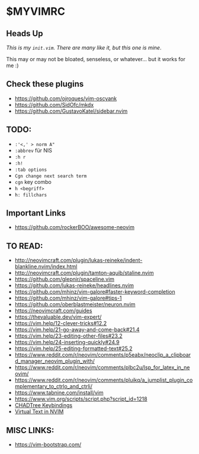 # $MYVIMRC

## Heads Up

*This is my `init.vim`. There are many like it, but this one is mine*.

This may or may not be bloated, senseless, or whatever... but it works for me :)

## Check these plugins

* <https://github.com/ojroques/vim-oscyank>
* <https://github.com/SidOfc/mkdx>
* <https://github.com/GustavoKatel/sidebar.nvim>

## TODO:

* `:'<,' > norm A"`
* `:abbrev` für NIS
* `:h r`
* `:h!`
* `:tab options`
* `Cgn change next search term`
* `cgn` key combo
* `h <begriff>`
* `h: fillchars`

## Important Links

* https://github.com/rockerBOO/awesome-neovim

## TO READ:

* <http://neovimcraft.com/plugin/lukas-reineke/indent-blankline.nvim/index.html>
* <http://neovimcraft.com/plugin/tamton-aquib/staline.nvim>
* <https://github.com/glepnir/spaceline.vim>
* <https://github.com/lukas-reineke/headlines.nvim>
* <https://github.com/mhinz/vim-galore#faster-keyword-completion>
* <https://github.com/mhinz/vim-galore#tips-1>
* <https://github.com/oberblastmeister/neuron.nvim>
* <https://neovimcraft.com/guides>
* <https://thevaluable.dev/vim-expert/>
* <https://vim.help/12-clever-tricks#12.2>
* <https://vim.help/21-go-away-and-come-back#21.4>
* <https://vim.help/23-editing-other-files#23.2>
* <https://vim.help/24-inserting-quickly#24.9>
* <https://vim.help/25-editing-formatted-text#25.2>
* <https://www.reddit.com/r/neovim/comments/p5eabx/neoclip_a_clipboard_manager_neovim_plugin_with/>
* <https://www.reddit.com/r/neovim/comments/plbc2u/lsp_for_latex_in_neovim/>
* <https://www.reddit.com/r/neovim/comments/pluikq/a_jumplist_plugin_complementary_to_ctrlo_and_ctrli/>
* <https://www.tabnine.com/install/vim>
* <https://www.vim.org/scripts/script.php?script_id=1218>
* [CHADTree Keybindings](https://github.com/ms-jpq/chadtree/blob/chad/docs/KEYBIND.md)
* [Virtual Text in NVIM](https://jdhao.github.io/2021/09/09/nvim_use_virtual_text/)

## MISC LINKS:

* <https://vim-bootstrap.com/>
